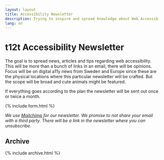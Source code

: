 ```yaml
---
layout: layout
title: Accessibility Newsletter
description: Trying to inspire and spread knowledge about Web Accessibility
lang: en
---
```


# t12t Accessibility Newsletter

 The goal is to spread news, articles and tips regarding web accessibility. This will be more than a bunch of links in an email, there will be opinions. Focus will be on digital a11y news from Sweden and Europe since these are the physical locations where this particular newsletter will be crafted. But the scope will be broad and cute animals might be featured.

 If everything goes according to the plan the newsletter will be sent out once or twice a month.

{% include form.html %}

_We use [Mailchimp](https://mailchimp.com) for our newsletter. We promise to not share your email with a third party. There will be a link in the newsletter where you can unsubscribe._

## Archive

{% include archive.html %}
